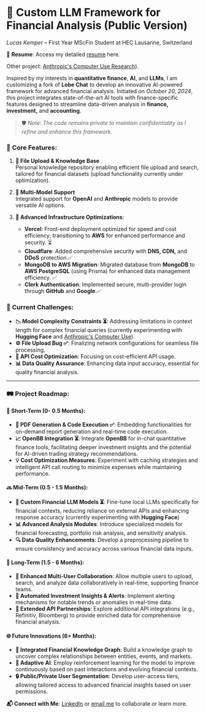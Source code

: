 # 🎯 **Custom LLM Framework for Financial Analysis (Public Version)**

*Lucas Kemper* – First Year MScFin Student at HEC Lausanne, Switzerland

📄 **Resume**: Access my detailed [resume](https://rebrand.ly/f6nwr7j) here.

Other project: [Anthropic's Computer Use Research](https://github.com/lucaskemper/LLM-lucaskemper-Public/blob/main/Claude_research.md)).


Inspired by my interests in **quantitative finance**, **AI**, and **LLMs**, I am customizing a fork of **Lobe Chat** to develop an innovative AI-powered framework for advanced financial analysis. Initiated on *October 20, 2024*, this project integrates state-of-the-art AI tools with finance-specific features designed to streamline data-driven analysis in **finance, investment,** and **accounting**.

> 🛡️ *Note*: *The code remains private to maintain confidentiality as I refine and enhance this framework.*

### 🌟 **Core Features**:
1. **📂 File Upload & Knowledge Base**  
   Personal knowledge repository enabling efficient file upload and search, tailored for financial datasets (upload functionality currently under optimization).
   
2. **🔄 Multi-Model Support**  
   Integrated support for **OpenAI** and **Anthropic** models to provide versatile AI options.

3. **🚀 Advanced Infrastructure Optimizations**:
   - **Vercel**: Front-end deployment optimized for speed and cost efficiency; transitioning to **AWS** for enhanced performance and security. ⏳
   - **Cloudflare**: Added comprehensive security with **DNS, CDN,** and **DDoS** protection.✅
   - **MongoDB to AWS Migration**: Migrated database from **MongoDB** to **AWS PostgreSQL** (using Prisma) for enhanced data management efficiency. ✅
   - **Clerk Authentication**: Implemented secure, multi-provider login through **GitHub** and **Google**.✅

### 🧩 **Current Challenges**:
- **📉 Model Complexity Constraints ⏳**: Addressing limitations in context length for complex financial queries (currently experimenting with **Hugging Face** and [Anthropic's Computer Use](https://github.com/lucaskemper/LLM-lucaskemper-Public/blob/main/Claude_research.md)).
- **⚙️ File Upload Bug ✅**: Finalizing network configurations for seamless file processing.
- **💸 API Cost Optimization**: Focusing on cost-efficient API usage.
- **📊 Data Quality Assurance**: Enhancing data input accuracy, essential for quality financial analysis.

---

### 🛤️ **Project Roadmap**:

#### 🚩 **Short-Term (0- 0.5 Months)**:
   - **📑 PDF Generation & Code Execution ✅**: Embedding functionalities for on-demand report generation and real-time code execution.
   - **📈 OpenBB Integration ⏳**: Integrate **OpenBB** for in-chat quantitative finance tools, facilitating deeper investment insights and the potential for AI-driven trading strategy recommendations.
   - **💡 Cost Optimization Measures**: Experiment with caching strategies and intelligent API call routing to minimize expenses while maintaining performance.

#### 🔜 **Mid-Term (0.5 - 1.5 Months)**:
   - **🧠 Custom Financial LLM Models ⏳**: Fine-tune local LLMs specifically for financial contexts, reducing reliance on external APIs and enhancing response accuracy (currently experimenting with **Hugging Face**)
   - **📊 Advanced Analysis Modules**: Introduce specialized models for financial forecasting, portfolio risk analysis, and sensitivity analysis.
   - **🔍 Data Quality Enhancements**: Develop a preprocessing pipeline to ensure consistency and accuracy across various financial data inputs.

#### 📅 **Long-Term (1.5 - 6 Months)**:
   - **👥 Enhanced Multi-User Collaboration**: Allow multiple users to upload, search, and analyze data collaboratively in real-time, supporting finance teams.
   - **🚨 Automated Investment Insights & Alerts**: Implement alerting mechanisms for notable trends or anomalies in real-time data.
   - **🔗 Extended API Partnerships**: Explore additional API integrations (e.g., Refinitiv, Bloomberg) to provide enriched data for comprehensive financial analysis.

#### 🌐 **Future Innovations (6+ Months)**:
   - **🧩 Integrated Financial Knowledge Graph**: Build a knowledge graph to uncover complex relationships between entities, events, and markets.
   - **🤖 Adaptive AI**: Employ reinforcement learning for the model to improve continuously based on past interactions and evolving financial contexts.
   - **🔒 Public/Private User Segmentation**: Develop user-access tiers, allowing tailored access to advanced financial insights based on user permissions.

**📬 Connect with Me**: [LinkedIn](https://rebrand.ly/2ods4c7) or [email me](mailto:lucas.kemper@unil.ch) to collaborate or learn more.

